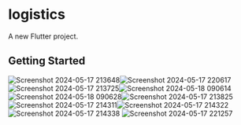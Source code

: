 # logistics

A new Flutter project.

## Getting Started

![Screenshot 2024-05-17 213648](https://github.com/yassa1312/Logistics/assets/139929196/20d4c0d2-c646-4629-887b-441d762bc00c)![Screenshot 2024-05-17 220617](https://github.com/yassa1312/Logistics/assets/139929196/150e8599-a72d-4bb4-89da-aaedb1eea507)
![Screenshot 2024-05-17 213725](https://github.com/yassa1312/Logistics/assets/139929196/0b3622cb-397b-4d92-86ee-3abbeb69ade5)![Screenshot 2024-05-18 090614](https://github.com/yassa1312/Logistics/assets/139929196/b00a1cc8-84bb-4946-830d-e8a3d28d4de7)
![Screenshot 2024-05-18 090628](https://github.com/yassa1312/Logistics/assets/139929196/00b07083-b69f-4e9c-b1a4-fd04b3de4b02)![Screenshot 2024-05-17 213825](https://github.com/yassa1312/Logistics/assets/139929196/42ca82df-e1ce-4666-aad8-63be395eba12)
![Screenshot 2024-05-17 214311](https://github.com/yassa1312/Logistics/assets/139929196/8097928e-50ae-42ec-82b2-4152c26fba8e)![Screenshot 2024-05-17 214322](https://github.com/yassa1312/Logistics/assets/139929196/d11535b2-286a-42eb-9000-dd793cc1426b)
![Screenshot 2024-05-17 214338](https://github.com/yassa1312/Logistics/assets/139929196/a59b976e-7b4d-45d8-972f-028253081b41)
![Screenshot 2024-05-17 221257](https://github.com/yassa1312/Logistics/assets/139929196/92f124c3-3f48-42ae-a5e8-bf3dea2156dd)






